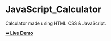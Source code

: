# JavaScript_Calculator
Calculator made using HTML CSS &amp; JavaScript.

<a href="https://issakass.github.io/JavaScript_Calculator/"><strong>➥ Live Demo</strong></a>
